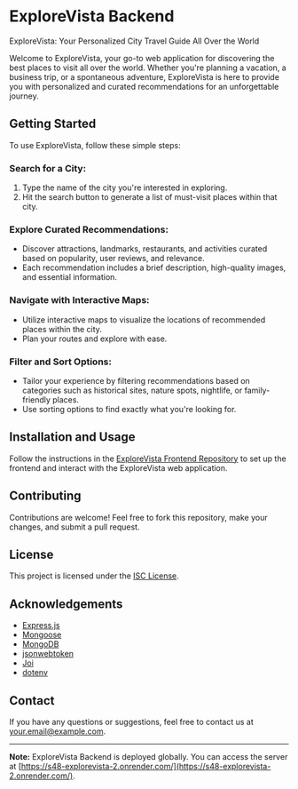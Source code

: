 # ExploreVista Backend

ExploreVista: Your Personalized City Travel Guide All Over the World

Welcome to ExploreVista, your go-to web application for discovering the best places to visit all over the world. Whether you're planning a vacation, a business trip, or a spontaneous adventure, ExploreVista is here to provide you with personalized and curated recommendations for an unforgettable journey.

## Getting Started

To use ExploreVista, follow these simple steps:

### Search for a City:

1. Type the name of the city you're interested in exploring.
2. Hit the search button to generate a list of must-visit places within that city.

### Explore Curated Recommendations:

- Discover attractions, landmarks, restaurants, and activities curated based on popularity, user reviews, and relevance.
- Each recommendation includes a brief description, high-quality images, and essential information.

### Navigate with Interactive Maps:

- Utilize interactive maps to visualize the locations of recommended places within the city.
- Plan your routes and explore with ease.

### Filter and Sort Options:

- Tailor your experience by filtering recommendations based on categories such as historical sites, nature spots, nightlife, or family-friendly places.
- Use sorting options to find exactly what you're looking for.

## Installation and Usage

Follow the instructions in the [ExploreVista Frontend Repository](https://github.com/yourusername/explorevista-frontend) to set up the frontend and interact with the ExploreVista web application.

## Contributing

Contributions are welcome! Feel free to fork this repository, make your changes, and submit a pull request.

## License

This project is licensed under the [ISC License](LICENSE).

## Acknowledgements

- [Express.js](https://expressjs.com/)
- [Mongoose](https://mongoosejs.com/)
- [MongoDB](https://www.mongodb.com/)
- [jsonwebtoken](https://www.npmjs.com/package/jsonwebtoken)
- [Joi](https://joi.dev/)
- [dotenv](https://www.npmjs.com/package/dotenv)

## Contact

If you have any questions or suggestions, feel free to contact us at [your.email@example.com](mailto:your.email@example.com).

---

**Note:** ExploreVista Backend is deployed globally. You can access the server at [https://s48-explorevista-2.onrender.com/](https://s48-explorevista-2.onrender.com/).
